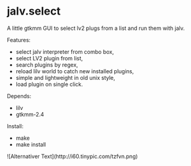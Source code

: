 jalv.select
===========

A little gtkmm GUI to select lv2 plugs from a list
and run them with jalv. 

Features:
- select jalv interpreter from combo box,
- select LV2 plugin from list,
- search plugins by regex,
- reload lilv world to catch new installed plugins,
- simple and lightweight in old unix style,
- load plugin on single click. 

Depends:
- lilv
- gtkmm-2.4

Install:
- make
- make install

<p><p\>
![Alternativer Text](http://i60.tinypic.com/tzfvn.png)
